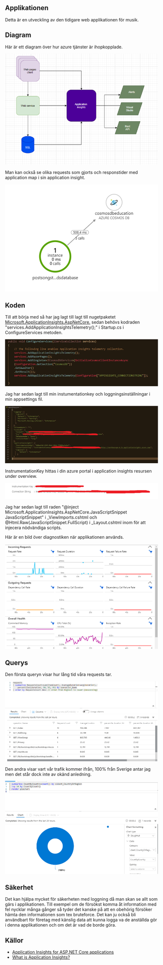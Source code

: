 ## Applikationen

Detta är en utveckling av den tidigare web applikationen för musik.

## Diagram
Här är ett diagram över hur azure tjänster är ihopkopplade.

![image](/images/diagram.PNG)

Man kan också se olika requests som gjorts och responstider med application map i sin application insight.

![image](/images/requests.PNG)

## Koden

Till att börja med så har jag lagt till lagt till nugetpaketet [Microsoft.ApplicationInsights.AspNetCore.](https://www.nuget.org/packages/Microsoft.ApplicationInsights.AspNetCore)
sedan behövs kodraden "services.AddApplicationInsightsTelemetry();" i Startup.cs i ConfigureServices metoden.

![image](/images/configureservice.PNG)

Jag har sedan lagt till min instumentationkey och loggningsinställningar i min appsettings fil.

![image](/images/appsettings.PNG)

InstrumentationKey hittas i din azure portal i application insights resursen under overview.

![image](/images/key.PNG)

Jag har sedan lagt till raden "@inject Microsoft.ApplicationInsights.AspNetCore.JavaScriptSnippet JavaScriptSnippet" i _ViewImports.cshtml
och @Html.Raw(JavaScriptSnippet.FullScript) i _Layout.cshtml inom <head> för att injecera nödvändiga scripts.

Här är en bild över diagnostiken när applikationen används.
  
![image](/images/live-diagnostics.PNG)
  
## Querys
  
Den första queryn visar hur lång tid våra requests tar.
  
![image](/images/query1.PNG)
  
Den andra visar vart vår trafik kommer ifrån, 100% från Sverige antar jag men det står dock inte av okänd anledning.
  
![image](/images/pie.PNG)
  
## Säkerhet
  
Det kan hjälpa mycket för säkerheten med loggning då man skan se allt som gärs i applikationen.
Till exempel om de försökst komma åt information med fel nycklar många gånger så tyder det kanske på att en obehörig
försöker hämta den informationen som tex bruteforce.
Det kan ju också bli användbart för företag med känslig data att kunna logga va de anställda gör i denna applikationen
och om det är vad de borde göra.
  
## Källor
  
- [Application Insights for ASP.NET Core applications](https://docs.microsoft.com/en-us/azure/azure-monitor/app/asp-net-core)
- [What is Application Insights?](https://docs.microsoft.com/en-us/azure/azure-monitor/app/app-insights-overview)

